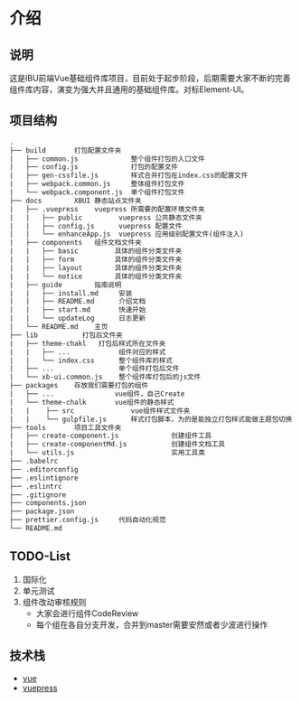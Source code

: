 
# 介绍

## 说明 ##

这是IBU前端Vue基础组件库项目，目前处于起步阶段，后期需要大家不断的完善组件库内容，演变为强大并且通用的基础组件库。对标Element-UI。

## 项目结构 ##

```txt
.
├── build       打包配置文件夹
|   ├── common.js             整个组件打包的入口文件
|   ├── config.js             打包的配置文件
|   ├── gen-cssfile.js        样式合并打包在index.css的配置文件
|   ├── webpack.common.js     整体组件打包文件
|   └── webpack.component.js  单个组件打包文件
├── docs        XBUI 静态站点文件夹
|   ├── .vuepress    vuepress 所需要的配置环境文件夹
|   |   ├── public         vuepress 公共静态文件夹
|   |   ├── config.js      vuepress 配置文件
|   |   └── enhanceApp.js  vuepress 应用级别配置文件(组件注入)
|   ├── components   组件文档文件夹
|   |   ├── basic         具体的组件分类文件夹
|   |   ├── form          具体的组件分类文件夹
|   |   ├── layout        具体的组件分类文件夹
|   |   └── notice        具体的组件分类文件夹
|   ├── guide        指南说明
|   |   ├── install.md     安装
|   |   ├── README.md      介绍文档
|   |   ├── start.md       快速开始
|   |   └── updateLog      日志更新
|   └── README.md    主页
├── lib           打包后文件夹
|   ├── theme-chakl   打包后样式所在文件夹
|   |   ├── ...            组件对应的样式
|   |   └── index.css      整个组件库的样式
|   ├── ...                单个组件打包后文件
|   └── xb-ui.common.js    整个组件库打包后的js文件
├── packages    存放我们需要打包的组件
|   ├── ...               vue组件，自己Create
|   └── theme-chalk       vue组件的静态样式
|   |    ├── src              vue组件样式文件夹
|   |    └── gulpfile.js      样式打包脚本，为的是能独立打包样式能做主题包切换
├── tools       项目工具文件夹
|   ├── create-component.js             创建组件工具
|   ├── create-componentMd.js           创建组件文档工具
|   └── utils.js                        实用工具类
├── .babelrc
├── .editorconfig
├── .eslintignore
├── .eslintrc
├── .gitignore
├── components.json
├── package.json
├── prettier.config.js     代码自动化规范
└── README.md
```

## TODO-List ##

1. 国际化
1. 单元测试
1. 组件改动审核规则
   - 大家会进行组件CodeReview
   - 每个组在各自分支开发，合并到master需要安然或者少波进行操作

## 技术栈 ##

- [vue](https://github.com/vuejs/vue)
- [vuepress](https://github.com/vuejs/vuepress)

